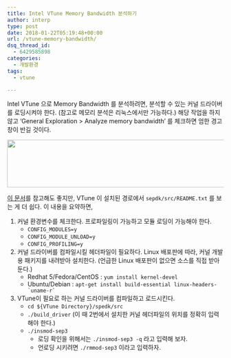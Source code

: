 ```yaml
---
title: Intel VTune Memory Bandwidth 분석하기
author: interp
type: post
date: 2018-01-22T05:19:48+00:00
url: /vtune-memory-bandwidth/
dsq_thread_id:
  - 6429585898
categories:
  - 개발환경
tags:
  - vtune

---
```

Intel VTune 으로 Memory Bandwidth 를 분석하려면, 분석할 수 있는 커널 드라이버를 로딩시켜야 한다. (참고로 메모리 분석은 리눅스에서만 가능하다.) 해당 작업을 하지 않고 &#8216;General Exploration > Analyze memory bandwidth&#8217; 를 체크하면 엄한 경고창이 반길 것이다.

<img class="aligncenter size-large wp-image-1272" src="http://interp.iwinv.net/wp-content/uploads/2018/01/before-1024x156.jpg" alt="" width="730" height="111" srcset="https://interp.blog/wp-content/uploads/2018/01/before-1024x156.jpg 1024w, https://interp.blog/wp-content/uploads/2018/01/before-300x46.jpg 300w, https://interp.blog/wp-content/uploads/2018/01/before-768x117.jpg 768w, https://interp.blog/wp-content/uploads/2018/01/before-1200x183.jpg 1200w, https://interp.blog/wp-content/uploads/2018/01/before.jpg 1325w" sizes="(max-width: 730px) 100vw, 730px" />

[이 문서][1]를 참고해도 좋지만, VTune 이 설치된 경로에서 `sepdk/src/README.txt` 를 보는 게 더 쉽다. 이 내용을 요약하면,

  1. 커널 환경변수를 체크한다. 프로파일링이 가능하고 모듈 로딩이 가능해야 한다. 
      * `CONFIG_MODULES=y`
      * `CONFIG_MODULE_UNLOAD=y`
      * `CONFIG_PROFILING=y`
  2. 커널 드라이버를 컴파일시킬 헤더파일이 필요하다. Linux 배포판에 따라, 커널 개발용 패키지를 내려받아 설치한다. (언급한 Linux 배포판이 없으면 소스를 직접 받아둔다.) 
      * Redhat 5/Fedora/CentOS : `yum install kernel-devel`
      * Ubuntu/Debian : `` apt-get install build-essential linux-headers-`uname-r` ``
  3. VTune이 필요로 하는 커널 드라이버를 컴파일하고 로드시킨다. 
      * `cd ${VTune Directory}/spedk/src`
      * `./build_driver` (이 때 2번에서 설치한 커널 헤더파일의 위치를 정확히 입력해야 한다.)
      * `./insmod-sep3` <ul style="list-style-type: circle;">
          <li>
            로딩 확인을 위해서는 <code>./insmod-sep3 -q</code> 라고 입력해 보자.
          </li>
          <li>
            언로딩 시키려면 <code>./rmmod-sep3</code> 이라고 입력하자.
          </li>
        </ul>

 [1]: https://software.intel.com/en-us/vtune-amplifier-help-building-and-installing-the-sampling-drivers-for-linux-targets